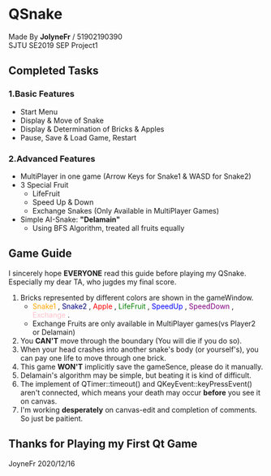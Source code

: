 # QSnake
Made By **JolyneFr** / 51902190390  
SJTU SE2019 SEP Project1
## Completed Tasks ##
### 1.Basic Features  
- Start Menu
- Display & Move of Snake
- Display & Determination of Bricks & Apples
- Pause, Save & Load Game, Restart  

### 2.Advanced Features
- MultiPlayer in one game (Arrow Keys for Snake1 & WASD for Snake2)
- 3 Special Fruit
    - LifeFruit
    - Speed Up & Down
    - Exchange Snakes (Only Available in MultiPlayer Games)
- Simple AI-Snake: **"Delamain"**
    - Using BFS Algorithm, treated all fruits equally
    
## Game Guide
I sincerely hope **EVERYONE** read this guide before playing my QSnake.  
Especially my dear TA, who jugdes my final score.  
1. Bricks represented by different colors are shown in the gameWindow.  
    - <font color = #FFA500> Snake1 </font>,
  <font color = #000080> Snake2 </font>,
  <font color = #FF0000> Apple </font>,
  <font color = #008000> LifeFruit </font>,
  <font color = #0000FF> SpeedUp </font> ,
  <font color = #800080> SpeedDown </font>,
  <font color = #FFC)CB> Exchange </font>.  
    - Exchange Fruits are only available in MultiPlayer games(vs Player2 or Delamain)
2. You **CAN'T** move through the boundary (You will die if you do so).
3. When your head crashes into another snake's body (or yourself's), you can pay one life to move through one brick.  
4. This game **WON'T** implicitly save the gameSence, please do it manually.
5. Delamain's algorithm may be simple, but beating it is kind of difficult.
6. The implement of QTimer::timeout() and QKeyEvent::keyPressEvent() aren't connected, which means your death may occur **before** you see it on canvas.
7. I'm working **desperately** on canvas-edit and completion of comments. So just be paitient.

## Thanks for Playing my First Qt Game
JoyneFr 2020/12/16